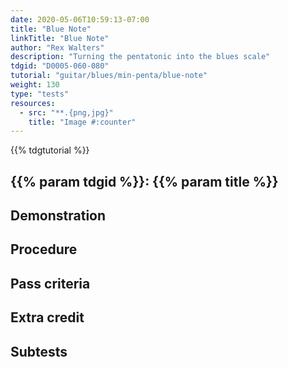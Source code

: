 ```yaml
---
date: 2020-05-06T10:59:13-07:00
title: "Blue Note"
linkTitle: "Blue Note"
author: "Rex Walters"
description: "Turning the pentatonic into the blues scale"
tdgid: "D0005-060-080"
tutorial: "guitar/blues/min-penta/blue-note"
weight: 130
type: "tests"
resources:
  - src: "**.{png,jpg}"
    title: "Image #:counter"
---
```


{{% tdgtutorial %}}



## {{% param tdgid %}}: {{% param title %}}

## Demonstration

## Procedure

## Pass criteria

## Extra credit

## Subtests
